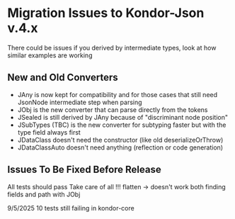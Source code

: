 # Migration Issues to Kondor-Json v.4.x
There could be issues if you derived by intermediate types, look at how similar examples are working

## New and Old Converters

- JAny is now kept for compatibility and for those cases that still need JsonNode intermediate step when parsing
- JObj is the new converter that can parse directly from the tokens
- JSealed is still derived by JAny because of "discriminant node position"
- JSubTypes (TBC) is the new converter for subtyping faster but with the type field always first
- JDataClass doesn't need the constructor (like old deserializeOrThrow)
- JDataClassAuto doesn't need anything (reflection or code generation)

## Issues To Be Fixed Before Release

All tests should pass
Take care of all !!!
flatten -> doesn't work both finding fields and path with JObj

9/5/2025 10 tests still failing in kondor-core